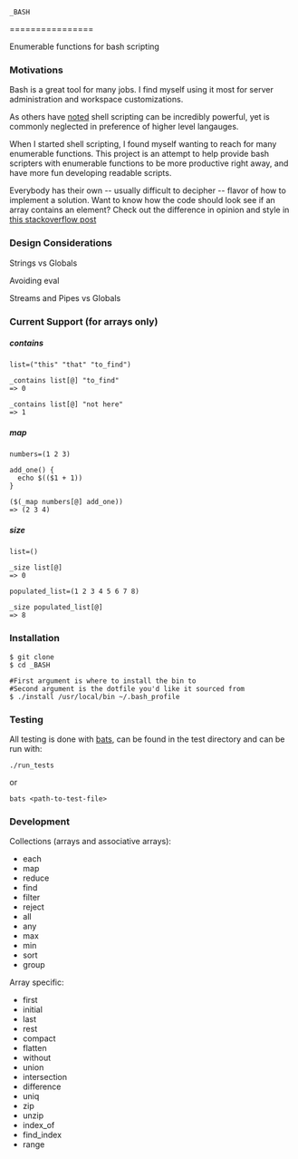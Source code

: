 ```
_BASH
```
================

Enumerable functions for bash scripting

### Motivations

Bash is a great tool for many jobs.  I find myself using it most for server administration and workspace customizations.

As others have [noted](https://github.com/shellfire-dev/shellfire#why) shell scripting can be incredibly powerful, yet is commonly neglected in preference of higher level langauges.

When I started shell scripting, I found myself wanting to reach for many enumerable functions. This project is an attempt to help provide bash scripters with enumerable functions to be more productive right away, and have more fun developing readable  scripts.

Everybody has their own -- usually difficult to decipher -- flavor of how to implement a solution.  Want to know how the code should look see if an array contains an element?  Check out the difference in opinion and style in [this stackoverflow post](http://stackoverflow.com/questions/3685970/check-if-an-array-contains-a-value)

### Design Considerations

Strings vs Globals

Avoiding eval

Streams and Pipes vs Globals

### Current Support (for arrays only)

##### contains

```
list=("this" "that" "to_find")

_contains list[@] "to_find"
=> 0

_contains list[@] "not here"
=> 1
```
##### map

```
numbers=(1 2 3)

add_one() {
  echo $(($1 + 1))
}

($(_map numbers[@] add_one))
=> (2 3 4)
```

##### size
```
list=()

_size list[@]
=> 0

populated_list=(1 2 3 4 5 6 7 8)

_size populated_list[@]
=> 8
```

### Installation

```
$ git clone
$ cd _BASH

#First argument is where to install the bin to
#Second argument is the dotfile you'd like it sourced from
$ ./install /usr/local/bin ~/.bash_profile
```

### Testing

All testing is done with [bats](https://github.com/sstephenson/bats), can be found in the test directory and can be run with:

```
./run_tests
```

or

```
bats <path-to-test-file>
```

### Development

Collections (arrays and associative arrays):

- each
- map
- reduce
- find
- filter
- reject
- all
- any
- max
- min
- sort
- group

Array specific:

- first
- initial
- last
- rest
- compact
- flatten
- without
- union
- intersection
- difference
- uniq
- zip
- unzip
- index_of
- find_index
- range


